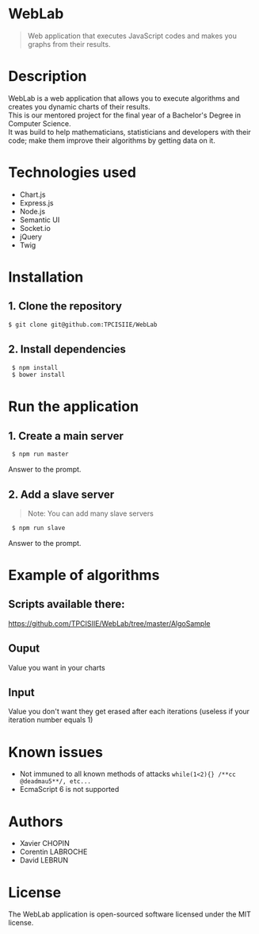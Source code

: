 # WebLab
> Web application that executes JavaScript codes and makes you graphs from their results.

# Description
WebLab is a web application that allows you to execute algorithms and creates you dynamic charts of their results.  <br>
This is our mentored project for the final year of a Bachelor's Degree in Computer Science. <br> 
It was build to help mathematicians, statisticians and developers with their code; make them improve their algorithms by getting data on it.

# Technologies used
- Chart.js
- Express.js
- Node.js
- Semantic UI
- Socket.io
- jQuery
- Twig

# Installation 
## 1. Clone the repository 
 ```bash
 $ git clone git@github.com:TPCISIIE/WebLab
 ```
 
## 2. Install dependencies
```bash
 $ npm install
 $ bower install
 ``` 
 
# Run the application
## 1. Create a main server
```bash
 $ npm run master
 ``` 
 Answer to the prompt. <br>
 
 ## 2. Add a slave server
 > Note: You can add many slave servers
 ```bash
  $ npm run slave
  ``` 
  
Answer to the prompt. <br>

# Example of algorithms
## Scripts available there: 
https://github.com/TPCISIIE/WebLab/tree/master/AlgoSample

## Ouput
Value you want in your charts

## Input
Value you don't want they get erased after each iterations (useless if your iteration number equals 1)


# Known issues
  - Not immuned to all known methods of attacks `while(1<2){} /**cc @deadmau5**/, etc...`
  - EcmaScript 6 is not supported
  
# Authors
- Xavier CHOPIN 
- Corentin LABROCHE
- David LEBRUN

# License
The WebLab application is open-sourced software licensed under the MIT license.

